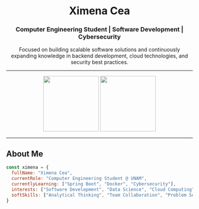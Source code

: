 <h1 align="center">Ximena Cea</h1>
<h3 align="center">Computer Engineering Student | Software Development | Cybersecurity</h3>

<p align="center">
  Focused on building scalable software solutions and continuously expanding knowledge in backend development, cloud technologies, and security best practices.
</p>

---

<p align="center">
  <img src="https://github-readme-stats.vercel.app/api?username=Nelixao&show_icons=true&theme=tokyonight" height="150"/>
  <img src="https://github-readme-streak-stats.herokuapp.com?user=Nelixao&theme=tokyonight" height="150"/>
</p>

---

## About Me

```js
const ximena = {
  fullName: "Ximena Cea",
  currentRole: "Computer Engineering Student @ UNAM",
  currentlyLearning: ["Spring Boot", "Docker", "Cybersecurity"],
  interests: ["Software Development", "Data Science", "Cloud Computing", "DevOps"],
  softSkills: ["Analytical Thinking", "Team Collaboration", "Problem Solving"]
}
